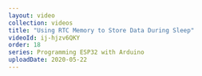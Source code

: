 ```yaml
---
layout: video
collection: videos
title: "Using RTC Memory to Store Data During Sleep"
videoId: ij-hjzv6QKY
order: 18
series: Programming ESP32 with Arduino
uploadDate: 2020-05-22
---
```


